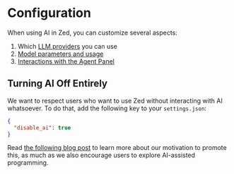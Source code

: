 # Configuration

When using AI in Zed, you can customize several aspects:

1. Which [LLM providers](./llm-providers.md) you can use
2. [Model parameters and usage](./agent-settings.md#model-settings)
3. [Interactions with the Agent Panel](./agent-settings.md#agent-panel-settings)

## Turning AI Off Entirely

We want to respect users who want to use Zed without interacting with AI whatsoever.
To do that, add the following key to your `settings.json`:

```json
{
  "disable_ai": true
}
```

Read [the following blog post](https://zed.dev/blog/disable-ai-features) to learn more about our motivation to promote this, as much as we also encourage users to explore AI-assisted programming.
